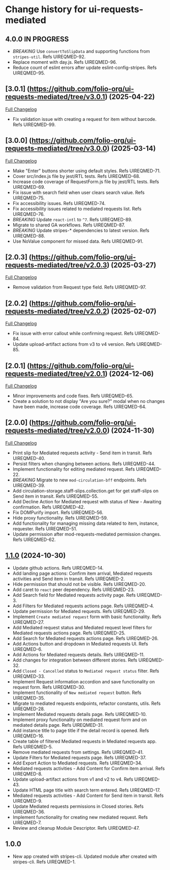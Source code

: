 # Change history for ui-requests-mediated

## 4.0.0 IN PROGRESS

* *BREAKING* Use `convertToSlipData` and supporting functions from `stripes-util`. Refs UIREQMED-92.
* Replace moment with day.js. Refs UIREQMED-96.
* Reduce count of eslint errors after update eslint-config-stripes. Refs UIREQMED-95.

## [3.0.1] (https://github.com/folio-org/ui-requests-mediated/tree/v3.0.1) (2025-04-22)
[Full Changelog](https://github.com/folio-org/ui-requests-mediated/compare/v3.0.0...v3.0.1)

* Fix validation issue with creating a request for item without barcode. Refs UIREQMED-99.

## [3.0.0] (https://github.com/folio-org/ui-requests-mediated/tree/v3.0.0) (2025-03-14)
[Full Changelog](https://github.com/folio-org/ui-requests-mediated/compare/v2.0.2...v3.0.0)

* Make "Enter" buttons shorter using default styles. Refs UIREQMED-71.
* Cover src/index.js file by jest/RTL tests. Refs UIREQMED-68.
* Increase code coverage of RequestForm.js file by jest/RTL tests. Refs UIREQMED-69.
* Fix issue with search field when user clears search value. Refs UIREQMED-75.
* Fix accessibility issues. Refs UIREQMED-74.
* Fix accessibility issues related to mediated requests list. Refs UIREQMED-76.
* *BREAKING* Update `react-intl` to `^7`. Refs UIREQMED-89.
* Migrate to shared GA workflows. Refs UIREQMED-87.
* *BREAKING* Update stripes-* dependencies to latest version. Refs UIREQMED-88.
* Use NoValue component for missed data. Refs UIREQMED-91.

## [2.0.3] (https://github.com/folio-org/ui-requests-mediated/tree/v2.0.3) (2025-03-27)
[Full Changelog](https://github.com/folio-org/ui-requests-mediated/compare/v2.0.2...v2.0.3)
* Remove validation from Request type field. Refs UIREQMED-97.

## [2.0.2] (https://github.com/folio-org/ui-requests-mediated/tree/v2.0.2) (2025-02-07)
[Full Changelog](https://github.com/folio-org/ui-requests-mediated/compare/v2.0.1...v2.0.2)

* Fix issue with error callout while confirming request. Refs UIREQMED-84.
* Update upload-artifact actions from v3 to v4 version. Refs UIREQMED-85.

## [2.0.1] (https://github.com/folio-org/ui-requests-mediated/tree/v2.0.1) (2024-12-06)
[Full Changelog](https://github.com/folio-org/ui-requests-mediated/compare/v2.0.0...v2.0.1)

* Minor improvements and code fixes. Refs UIREQMED-65.
* Create a solution to not display "Are you sure?" modal when no changes have been made, increase code coverage. Refs UIREQMED-64.

## [2.0.0] (https://github.com/folio-org/ui-requests-mediated/tree/v2.0.0) (2024-11-30)
[Full Changelog](https://github.com/folio-org/ui-requests-mediated/compare/v1.1.0...v2.0.0)

* Print slip for Mediated requests activity - Send item in transit. Refs UIREQMED-40.
* Persist filters when changing between actions. Refs UIREQMED-44.
* Implement functionality for editing mediated request. Refs UIREQMED-22.
* *BREAKING* Migrate to new `mod-circulation-bff` endpoints. Refs UIREQMED-39.
* Add circulation-storage.staff-slips.collection.get for get staff-slips on Send item in transit. Refs UIREQMED-55.
* Add Decline Action for Mediated request with status of New - Awaiting confirmation. Refs UIREQMED-42.
* Fix DOMPurify import. Refs UIREQMED-56.
* Hide proxy functionality. Refs UIREQMED-59.
* Add functionality for managing missing data related to item, instance, requester. Refs UIREQMED-51.
* Update permission after mod-requests-mediated permission changes. Refs UIREQMED-62.

## [1.1.0](https://github.com/folio-org/ui-requests-mediated/tree/v1.1.0) (2024-10-30)

* Update github actions. Refs UIREQMED-14.
* Add landing page actions: Confirm item arrival, Mediated requests activities and Send item in transit. Refs UIREQMED-2.
* Hide permission that should not be visible. Refs UIREQMED-20.
* Add caret to `react` peer dependency. Refs UIREQMED-23.
* Add Search field for Mediated requests activity page. Refs UIREQMED-3.
* Add Filters for Mediated requests actions page. Refs UIREQMED-4.
* Update permission for Mediated requests. Refs UIREQMED-29.
* Implement `Create mediated request` form with basic functionality. Refs UIREQMED-27.
* Add Mediated request status and Mediated request level filters for Mediated requests actions page. Refs UIREQMED-25.
* Add Search for Mediated requests actions page. Refs UIREQMED-26.
* Add Actions button and dropdown in Mediated requests UI. Refs UIREQMED-6.
* Add Actions for Mediated requests details. Refs UIREQMED-11.
* Add changes for integration between different stories. Refs UIREQMED-32.
* Add `Closed - Cancelled` status to `Mediated request status` filter. Refs UIREQMED-33.
* Implement Request information accordion and save functionality on request form. Refs UIREQMED-30.
* Implement functionality of `New mediated request` button. Refs UIREQMED-35.
* Migrate to mediated requests endpoints, refactor constants, utils. Refs UIREQMED-28.
* Implement Mediated requests details page. Refs UIREQMED-10.
* Implement proxy functionality on mediated request form and on mediated details page. Refs UIREQMED-31.
* Add instance title to page title if the detail record is opened. Refs UIREQMED-16.
* Create table of filtered Mediated requests in Mediated requests app. Refs UIREQMED-5.
* Remove mediated requests from settings. Refs UIREQMED-41.
* Update Filters for Mediated requests page. Refs UIREQMED-37.
* Add Export Action to Mediated requests. Refs UIREQMED-34.
* Mediated requests activities - Add Content for Confirm item arrival. Refs UIREQMED-8.
* Update upload-artifact actions from v1 and v2 to v4. Refs UIREQMED-43.
* Update HTML page title with search term entered. Refs UIREQMED-17.
* Mediated requests activities - Add Content for Send item in transit. Refs UIREQMED-9.
* Update Mediated requests permissions in Closed stories. Refs UIREQMED-36.
* Implement functionality for creating new mediated request. Refs UIREQMED-7.
* Review and cleanup Module Descriptor. Refs UIREQMED-47.

## 1.0.0

* New app created with stripes-cli. Updated module after created with stripes-cli. Refs UIREQMED-1.
